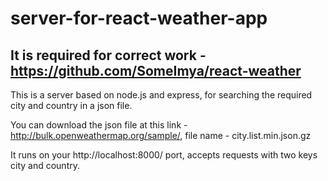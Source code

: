 # server-for-react-weather-app

## It is required for correct work - https://github.com/SomeImya/react-weather

This is a server based on node.js and express, for searching the required city and country in a json file. 

You can download the json file at this link - http://bulk.openweathermap.org/sample/, file name - city.list.min.json.gz    

It runs on your http://localhost:8000/ port, accepts requests with two keys city and country.
